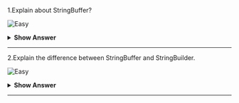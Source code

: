 1.Explain about StringBuffer?

![Easy](https://github.com/revaturelabs/interviewquestions/blob/dev/ComplexityTags/simple%20(2).svg)
<details>
    <summary><b> Show Answer </b></summary> 
<blockquote>

- StringBuffer is in `java.lang package`.
- StringBuffer is mutable strings that are stored in heap memory.
- StringBuffer is synchronized methods 
- StringBuffer is not thread safe, so the performance is less than the string buffer.
</blockqoute> 
</details>

---

2.Explain the difference between StringBuffer and StringBuilder.

![Easy](https://github.com/revaturelabs/interviewquestions/blob/dev/ComplexityTags/simple%20(2).svg)
<details>
    <summary><b> Show Answer </b></summary> 
<blockquote>

| **StringBuffer**                                                      | **StringBuilder**                                                            |
|-------------------------------------------------------------------|--------------------------------------------------------------------------|
| StringBuffer is mutable strings  that are stored in heap memory | StringBuilders are also mutable  strings that are stored in heap memory. |
| StringBuffer is thread safe                                   | StringBuilder is not thread-safe                                         |
| the performance is less than StringBuilder.                       | The performance is more than StringBuffer.                               |
</blockqoute> 
</details>

---
